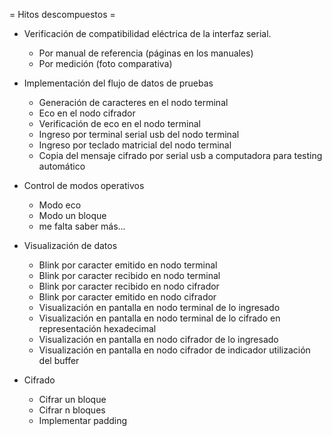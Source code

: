 

= Hitos descompuestos =

* Verificación de compatibilidad eléctrica de la interfaz serial.
    * Por manual de referencia (páginas en los manuales)
    * Por medición (foto comparativa)

* Implementación del flujo de datos de pruebas
    * Generación de caracteres en el nodo terminal
    * Eco en el nodo cifrador
    * Verificación de eco en el nodo terminal
    * Ingreso por terminal serial usb del nodo terminal
    * Ingreso por teclado matricial del nodo terminal
    * Copia del mensaje cifrado por serial usb a computadora para testing automático

* Control de modos operativos
    * Modo eco
    * Modo un bloque
    * me falta saber más...

* Visualización de datos
    * Blink por caracter emitido en nodo terminal
    * Blink por caracter recibido en nodo terminal
    * Blink por caracter recibido en nodo cifrador
    * Blink por caracter emitido en nodo cifrador
    * Visualización en pantalla en nodo terminal de lo ingresado
    * Visualización en pantalla en nodo terminal de lo cifrado en representación hexadecimal
    * Visualización en pantalla en nodo cifrador de lo ingresado
    * Visualización en pantalla en nodo cifrador de indicador utilización del buffer 

* Cifrado
    * Cifrar un bloque
    * Cifrar n bloques
    * Implementar padding



